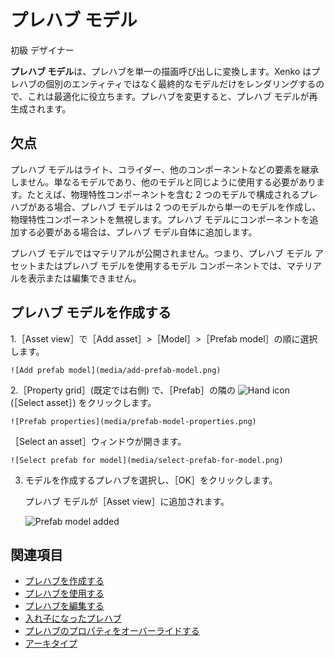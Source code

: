 # プレハブ モデル

<span class="label label-doc-level">初級</span>
<span class="label label-doc-audience">デザイナー</span>

**プレハブ モデル**は、プレハブを単一の描画呼び出しに変換します。Xenko はプレハブの個別のエンティティではなく最終的なモデルだけをレンダリングするので、これは最適化に役立ちます。プレハブを変更すると、プレハブ モデルが再生成されます。

## 欠点

プレハブ モデルはライト、コライダー、他のコンポーネントなどの要素を継承しません。単なるモデルであり、他のモデルと同じように使用する必要があります。たとえば、物理特性コンポーネントを含む 2 つのモデルで構成されるプレハブがある場合、プレハブ モデルは 2 つのモデルから単一のモデルを作成し、物理特性コンポーネントを無視します。プレハブ モデルにコンポーネントを追加する必要がある場合は、プレハブ モデル自体に追加します。

プレハブ モデルではマテリアルが公開されません。つまり、プレハブ モデル アセットまたはプレハブ モデルを使用するモデル コンポーネントでは、マテリアルを表示または編集できません。

## プレハブ モデルを作成する

1.［Asset view］で［Add asset］>［Model］>［Prefab model］の順に選択します。

    ![Add prefab model](media/add-prefab-model.png)

2.［Property grid］(既定では右側) で、［Prefab］の隣の ![Hand icon](~/manual/game-studio/media/hand-icon.png) (［Select asset］) をクリックします。

    ![Prefab properties](media/prefab-model-properties.png)

   ［Select an asset］ウィンドウが開きます。

    ![Select prefab for model](media/select-prefab-for-model.png)

3. モデルを作成するプレハブを選択し、［OK］をクリックします。

    プレハブ モデルが［Asset view］に追加されます。

    ![Prefab model added](media/prefab-model-added.png)

## 関連項目

* [プレハブを作成する](create-a-prefab.md)
* [プレハブを使用する](use-prefabs.md)
* [プレハブを編集する](edit-prefabs.md)
* [入れ子になったプレハブ](nested-prefabs.md)
* [プレハブのプロパティをオーバーライドする](override-prefab-properties.md)
* [アーキタイプ](../archetypes.md)
